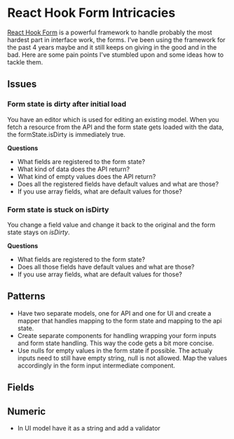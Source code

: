 # React Hook Form Intricacies

[React Hook Form](https://react-hook-form.com/) is a powerful framework to handle probably the most hardest part in interface work, the forms. I've been using the framework for the past 4 years maybe and it still keeps on giving in the good and in the bad. Here are some pain points I've stumbled upon and some ideas how to tackle them.

## Issues

### Form state is dirty after initial load

You have an editor which is used for editing an existing model. When you fetch a resource from the API and the form state gets loaded with the data, the formState.isDirty is immediately true.

**Questions**

- What fields are registered to the form state?
- What kind of data does the API return?
- What kind of empty values does the API return?
- Does all the registered fields have default values and what are those?
- If you use array fields, what are default values for those?

### Form state is stuck on isDirty

You change a field value and change it back to the original and the form state stays on _isDirty_.

**Questions**

- What fields are registered to the form state?
- Does all those fields have default values and what are those?
- If you use array fields, what are default values for those?

## Patterns

- Have two separate models, one for API and one for UI and create a mapper that handles mapping to the form state
  and mapping to the api state.
- Create separate components for handling wrapping your form inputs and form state handling. This way the code gets a bit
  more concise.
- Use nulls for empty values in the form state if possible. The actualy inputs need to still have empty string, null is not allowed.
  Map the values accordingly in the form input intermediate component.

## Fields

## Numeric

- In UI model have it as a string and add a validator
